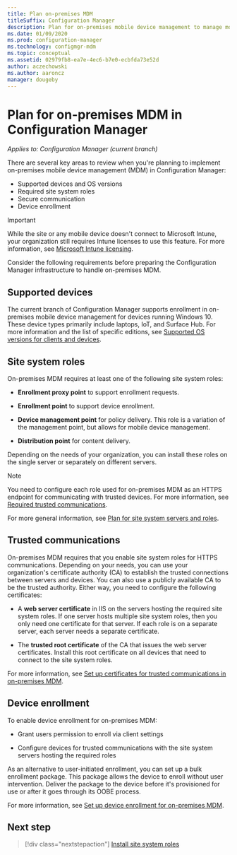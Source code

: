 ```yaml
---
title: Plan on-premises MDM
titleSuffix: Configuration Manager
description: Plan for on-premises mobile device management to manage mobile devices in Configuration Manager
ms.date: 01/09/2020
ms.prod: configuration-manager
ms.technology: configmgr-mdm
ms.topic: conceptual
ms.assetid: 02979fb8-ea7e-4ec6-b7e0-ecbfda73e52d
author: aczechowski
ms.author: aaroncz
manager: dougeby
---
```


# Plan for on-premises MDM in Configuration Manager

*Applies to: Configuration Manager (current branch)*

There are several key areas to review when you're planning to implement on-premises mobile device management (MDM) in Configuration Manager:

- Supported devices and OS versions
- Required site system roles
- Secure communication
- Device enrollment

> [!IMPORTANT]
> While the site or any mobile device doesn't connect to Microsoft Intune, your organization still requires Intune licenses to use this feature. For more information, see [Microsoft Intune licensing](https://docs.microsoft.com/intune/fundamentals/licenses).

Consider the following requirements before preparing the Configuration Manager infrastructure to handle on-premises MDM.

## <a name="bkmk_devices"></a> Supported devices  

The current branch of Configuration Manager supports enrollment in on-premises mobile device management for devices running Windows 10. These device types primarily include laptops, IoT, and Surface Hub. For more information and the list of specific editions, see [Supported OS versions for clients and devices](../../core/plan-design/configs/supported-operating-systems-for-clients-and-devices.md#bkmk_OnpremOS).

## <a name="bkmk_roles"></a> Site system roles

On-premises MDM requires at least one of the following site system roles:

- **Enrollment proxy point** to support enrollment requests.

- **Enrollment point** to support device enrollment.

- **Device management point** for policy delivery. This role is a variation of the management point, but allows for mobile device management.

- **Distribution point** for content delivery.

Depending on the needs of your organization, you can install these roles on the single server or separately on different servers.

> [!NOTE]
> You need to configure each role used for on-premises MDM as an HTTPS endpoint for communicating with trusted devices. For more information, see [Required trusted communications](#bkmk_trustedComs).

For more general information, see [Plan for site system servers and roles](../../core/plan-design/hierarchy/plan-for-site-system-servers-and-site-system-roles.md).

## <a name="bkmk_trustedComs"></a> Trusted communications

On-premises MDM requires that you enable site system roles for HTTPS communications. Depending on your needs, you can use your organization's certificate authority (CA) to establish the trusted connections between servers and devices. You can also use a publicly available CA to be the trusted authority. Either way, you need to configure the following certificates:

- A **web server certificate** in IIS on the servers hosting the required site system roles. If one server hosts multiple site system roles, then you only need one certificate for that server. If each role is on a separate server, each server needs a separate certificate.

- The **trusted root certificate** of the CA that issues the web server certificates. Install this root certificate on all devices that need to connect to the site system roles.

For more information, see [Set up certificates for trusted communications in on-premises MDM](../get-started/set-up-certificates-on-premises-mdm.md).

## <a name="bkmk_enrollment"></a> Device enrollment

To enable device enrollment for on-premises MDM:

- Grant users permission to enroll via client settings

- Configure devices for trusted communications with the site system servers hosting the required roles

As an alternative to user-initiated enrollment, you can set up a bulk enrollment package. This package allows the device to enroll without user intervention. Deliver the package to the device before it's provisioned for use or after it goes through its OOBE process.

For more information, see [Set up device enrollment for on-premises MDM](../get-started/set-up-device-enrollment-on-premises-mdm.md).

## Next step

> [!div class="nextstepaction"]
> [Install site system roles](../get-started/install-site-system-roles-for-on-premises-mdm.md)
